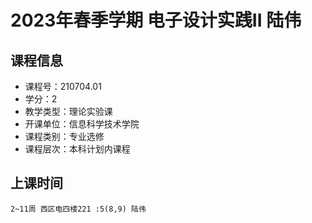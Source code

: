 # 2023年春季学期 电子设计实践II 陆伟






## 课程信息

- 课程号：210704.01
- 学分：2
- 教学类型：理论实验课
- 开课单位：信息科学技术学院
- 课程类别：专业选修
- 课程层次：本科计划内课程

## 上课时间

```
2~11周 西区电四楼221 :5(8,9) 陆伟
```

